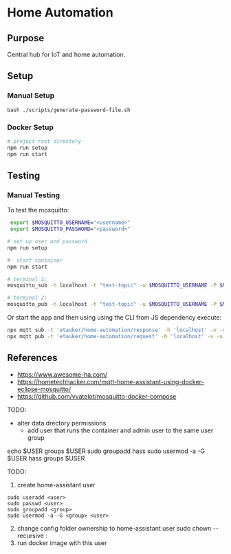 # Home Automation

## Purpose
Central hub for IoT and home automation.

## Setup

### Manual Setup
`bash ./scripts/generate-password-file.sh`

### Docker Setup
```bash
# project root directory
npm run setup
npm run start
```

## Testing

### Manual Testing
To test the mosquitto:
```bash
 export $MOSQUITTO_USERNAME="<username>"
 export $MOSQUITTO_PASSWORD="<password>"

# set up user and password
npm run setup

#  start container
npm run start

# terminal 1:
mosquitto_sub -h localhost -t "test-topic" -u $MOSQUITTO_USERNAME -P $MOSQUITTO_PASSWORD

# terminal 2:
mosquitto_pub -h localhost -t "test-topic" -u $MOSQUITTO_USERNAME -P $MOSQUITTO_PASSWORD -m "Hello World"
```

Or start the app and then using using the CLI from JS dependency execute:
```bash
npx mqtt sub -t 'etauker/home-automation/response' -h 'localhost' -v -u $MOSQUITTO_USERNAME  -P $MOSQUITTO_PASSWORD
npx mqtt pub -t 'etauker/home-automation/request' -h 'localhost' -v -u $MOSQUITTO_USERNAME  -P $MOSQUITTO_PASSWORD -m 'hello from CLI'
```

## References
- https://www.awesome-ha.com/
- https://hometechhacker.com/mqtt-home-assistant-using-docker-eclipse-mosquitto/
- https://github.com/vvatelot/mosquitto-docker-compose


TODO:
- alter data drectory permissions
    - add user that runs the container and admin user to the same user group


echo $USER
groups $USER
sudo groupadd hass
sudo usermod -a -G $USER hass
groups $USER


TODO: 
1. create home-assistant user
```
sudo useradd <user>
sudo passwd <user>
sudo groupadd <group>
sudo usermod -a -G <group> <user>
```
2. change config folder ownership to home-assistant user
sudo chown --recursive <user>:<group> <directory>
3. run docker image with this user
